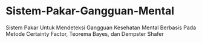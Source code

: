 # Sistem-Pakar-Gangguan-Mental
Sistem Pakar Untuk Mendeteksi Gangguan Kesehatan Mental Berbasis Pada Metode Certainty Factor, Teorema Bayes, dan Dempster Shafer
